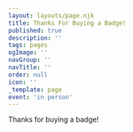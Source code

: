 ```yaml
---
layout: layouts/page.njk
title: Thanks For Buying a Badge!
published: true
description: ''
tags: pages
ogImage: ''
navGroup: ''
navTitle: ''
order: null
icon: ''
_template: page
event: 'in person'
---
```


Thanks for buying a badge!
